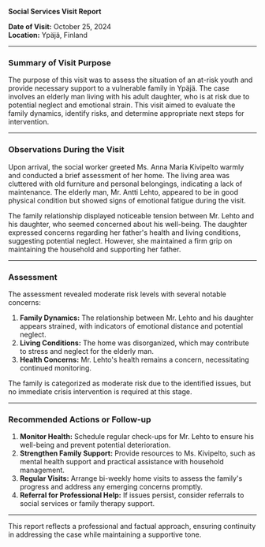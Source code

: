 

**Social Services Visit Report**

**Date of Visit:** October 25, 2024  
**Location:** Ypäjä, Finland  

---

### **Summary of Visit Purpose**

The purpose of this visit was to assess the situation of an at-risk youth and provide necessary support to a vulnerable family in Ypäjä. The case involves an elderly man living with his adult daughter, who is at risk due to potential neglect and emotional strain. This visit aimed to evaluate the family dynamics, identify risks, and determine appropriate next steps for intervention.

---

### **Observations During the Visit**

Upon arrival, the social worker greeted Ms. Anna Maria Kivipelto warmly and conducted a brief assessment of her home. The living area was cluttered with old furniture and personal belongings, indicating a lack of maintenance. The elderly man, Mr. Antti Lehto, appeared to be in good physical condition but showed signs of emotional fatigue during the visit.

The family relationship displayed noticeable tension between Mr. Lehto and his daughter, who seemed concerned about his well-being. The daughter expressed concerns regarding her father's health and living conditions, suggesting potential neglect. However, she maintained a firm grip on maintaining the household and supporting her father.

---

### **Assessment**

The assessment revealed moderate risk levels with several notable concerns:

1. **Family Dynamics:** The relationship between Mr. Lehto and his daughter appears strained, with indicators of emotional distance and potential neglect.
2. **Living Conditions:** The home was disorganized, which may contribute to stress and neglect for the elderly man.
3. **Health Concerns:** Mr. Lehto's health remains a concern, necessitating continued monitoring.

The family is categorized as moderate risk due to the identified issues, but no immediate crisis intervention is required at this stage.

---

### **Recommended Actions or Follow-up**

1. **Monitor Health:** Schedule regular check-ups for Mr. Lehto to ensure his well-being and prevent potential deterioration.
2. **Strengthen Family Support:** Provide resources to Ms. Kivipelto, such as mental health support and practical assistance with household management.
3. **Regular Visits:** Arrange bi-weekly home visits to assess the family's progress and address any emerging concerns promptly.
4. **Referral for Professional Help:** If issues persist, consider referrals to social services or family therapy support.

---

This report reflects a professional and factual approach, ensuring continuity in addressing the case while maintaining a supportive tone.
